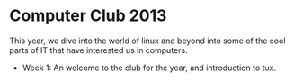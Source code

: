 # Computer Club 2013 #

This year, we dive into the world of linux and beyond into some of the cool parts of IT that have interested us in computers.

- Week 1: An welcome to the club for the year, and introduction to tux.